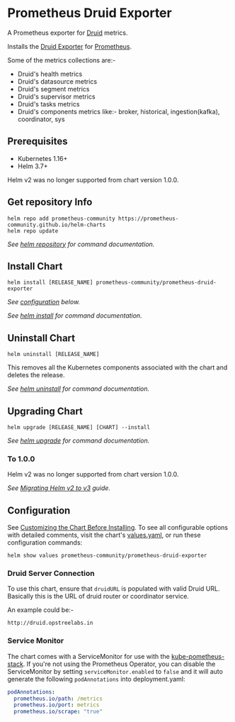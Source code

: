 # Prometheus Druid Exporter

A Prometheus exporter for [Druid](https://druid.apache.org/) metrics.

Installs the [Druid Exporter](https://github.com/opstree/druid-exporter) for [Prometheus](https://prometheus.io/).

Some of the metrics collections are:-

- Druid's health metrics
- Druid's datasource metrics
- Druid's segment metrics
- Druid's supervisor metrics
- Druid's tasks metrics
- Druid's components metrics like:- broker, historical, ingestion(kafka), coordinator, sys

## Prerequisites

- Kubernetes 1.16+
- Helm 3.7+

Helm v2 was no longer supported from chart version 1.0.0.

## Get repository Info

```console
helm repo add prometheus-community https://prometheus-community.github.io/helm-charts
helm repo update
```

_See [helm repository](https://helm.sh/docs/helm/helm_repo/) for command documentation._

## Install Chart

```console
helm install [RELEASE_NAME] prometheus-community/prometheus-druid-exporter
```

_See [configuration](#configuration) below._

_See [helm install](https://helm.sh/docs/helm/helm_install/) for command documentation._

## Uninstall Chart

```console
helm uninstall [RELEASE_NAME]
```

This removes all the Kubernetes components associated with the chart and deletes the release.

_See [helm uninstall](https://helm.sh/docs/helm/helm_uninstall/) for command documentation._

## Upgrading Chart

```console
helm upgrade [RELEASE_NAME] [CHART] --install
```

_See [helm upgrade](https://helm.sh/docs/helm/helm_upgrade/) for command documentation._

### To 1.0.0

Helm v2 was no longer supported from chart version 1.0.0.

_See [Migrating Helm v2 to v3](https://helm.sh/docs/topics/v2_v3_migration/) guide._

## Configuration

See [Customizing the Chart Before Installing](https://helm.sh/docs/intro/using_helm/#customizing-the-chart-before-installing). To see all configurable options with detailed comments, visit the chart's [values.yaml](https://github.com/prometheus-community/helm-charts/blob/main/charts/prometheus-druid-exporter/values.yaml), or run these configuration commands:

```console
helm show values prometheus-community/prometheus-druid-exporter
```

### Druid Server Connection

To use this chart, ensure that `druidURL` is populated with valid Druid URL. Basically this is the URL of druid router or coordinator service.

An example could be:-

```console
http://druid.opstreelabs.in
```

### Service Monitor

The chart comes with a ServiceMonitor for use with the [kube-pometheus-stack](https://github.com/prometheus-community/helm-charts/tree/main/charts/kube-prometheus-stack). If you're not using the Prometheus Operator, you can disable the ServiceMonitor by setting `serviceMonitor.enabled` to `false` and it will auto generate the following `podAnnotations` into deployment.yaml:

```yaml
podAnnotations:
  prometheus.io/path: /metrics
  prometheus.io/port: metrics
  prometheus.io/scrape: "true"
```
